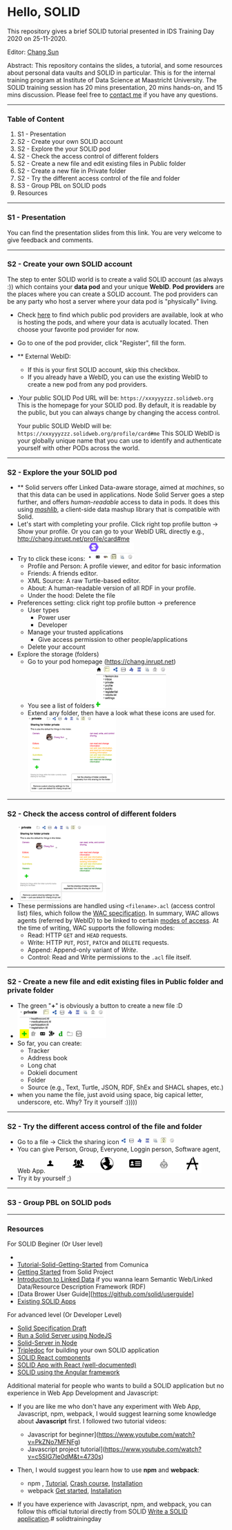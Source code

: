 # Hello, SOLID

This repository gives a brief SOLID tutorial presented in IDS Training Day 2020 on 25-11-2020. 

Editor: [Chang Sun](chang.sun@maastrichtuniversity.nl)

Abstract: This repository contains the slides,  a tutorial, and some resources about personal data vaults and SOLID in particular. This is for the internal training program at Institute of Data Science at Maastricht University. The SOLID training session has 20 mins presentation, 20 mins hands-on, and 15 mins discussion. Please feel free to [contact me](chang.sun@maastrichtuniversity.nl) if you have any questions. 

***
### Table of Content ###
1. S1 - Presentation  
2. S2 - Create your own SOLID account
3. S2 - Explore the your SOLID pod
4. S2 - Check the access control of different folders
5. S2 - Create a new file and edit existing files in Public folder
6. S2 - Create a new file in Private folder
7. S2 - Try the different access control of the file and folder
8. S3 - Group PBL on SOLID pods
9. Resources

***

### S1 - Presentation  ###

You can find the presentation slides from this link. You are very welcome to give feedback and comments. 

***

### S2 - Create your own SOLID account ###

The step to enter SOLID world is to create a valid SOLID account (as always :)) which contains your **data pod** and your unique **WebID**. **Pod providers** are the places where you can create a SOLID account. The pod providers can be any party who host a server where your data pod is "physically" living. 

- Check [here](https://solidproject.org//users/get-a-pod) to find which public pod providers are available, look at who is hosting the pods, and where your data is acutually located. Then choose your favorite pod provider for now. 

- Go to one of the pod provider, click "Register", fill the form. 

- ** External WebID:

  - If this is your first SOLID account, skip this checkbox.
  - If you already have a WebID, you can use the existing WebID to create a new pod from any pod providers. 

- .Your public SOLID Pod URL will be: `https://xxxyyyzzz.solidweb.org` This is the homepage for your SOLID pod. By default, it is readable by the public, but you can always change by changing the access control.

  Your public SOLID WebID will be: `https://xxxyyyzzz.solidweb.org/profile/card#me` This SOLID WebID is your globally unique name that you can use to identify and authenticate yourself with other PODs across the world.

***

### S2 - Explore the your SOLID pod ###

- ** Solid servers offer Linked Data-aware storage, aimed at *machines*, so that this data can be used in applications. Node Solid Server goes a step further, and offers *human-readable* access to data in pods. It does this using [*mashlib*](https://github.com/linkeddata/mashlib), a client-side data mashup library that is compatible with Solid. 
- Let's start with completing your profile. Click right top profile button -> Show your profile. Or you can go to your WebID URL directly e.g., http://chang.inrupt.net/profile/card#me
- Try to click these icons: <img src="Images/img1.png" alt="Screenshot 2020-11-25 at 14.21.53" style="zoom:20%;" />
  - Profile and Person: A profile viewer, and editor for basic information
  - Friends: A friends editor.
  - XML Source: A raw Turtle-based editor.
  - About: A human-readable version of all RDF in your profile.
  - Under the hood: Delete the file
- Preferences setting: click right top profile button -> preference
  - User types
    - Power user
    - Developer
  - Manage your trusted applications
    - Give access permission to other people/applications
  - Delete your account
- Explore the storage (folders) 
  - Go to your pod homepage (https://chang.inrupt.net)
  - You see a list of folders <img src="Images/img3.png" alt="Screenshot 2020-11-25 at 14.37.06" style="zoom:20%;" />
  - Extend any folder, then have a look what these icons are used for.<img src="/Images/img4.png" alt="Screenshot 2020-11-25 at 14.37.52" style="zoom:20%;" />

***

### S2 - Check the access control of different folders ###

- <img src="Images/img4.png" alt="Screenshot 2020-11-25 at 14.41.14" style="zoom:20%;" />
- These permissions are handled using `<filename>.acl` (access control list) files, which follow the [WAC specification](http://solid.github.io/web-access-control-spec/). In summary, WAC allows agents (referred by WebID) to be linked to certain [modes of access](http://solid.github.io/web-access-control-spec/#modes-of-access). At the time of writing, WAC supports the following modes:
  - Read: HTTP `GET` and `HEAD` requests.
  - Write: HTTP `PUT`, `POST`, `PATCH` and `DELETE` requests.
  - Append: Append-only variant of *Write*.
  - Control: Read and Write permissions to the `.acl` file itself.

***

### S2 - Create a new file and edit existing files in Public folder and private folder ###

- The green "**+**" is obviously a button to create a new file :D 
- <img src="Images/img5.png" alt="Screenshot 2020-11-25 at 14.41.14" style="zoom:20%;" />
- So far, you can create:
  - Tracker
  - Address book
  - Long chat
  - Dokieli document
  - Folder
  - Source (e.g., Text, Turtle, JSON, RDF, ShEx and SHACL shapes, etc.)
- when you name the file, just avoid using space, big capical letter, underscore, etc. Why? Try it yourself :)))))

***

### S2 - Try the different access control of the file and folder ###

- Go to a file -> Click the sharing icon <img src="Images/img6.png" alt="Screenshot 2020-11-25 at 14.41.14" style="zoom:20%;" />
- You can give Person, Group, Everyone, Loggin person, Software agent, Web App.<img src="Images/img7.png" alt="Screenshot 2020-11-25 at 14.52.00" style="zoom:50%;" />
- Try it by yourself ;)

***

### S3 - Group PBL on SOLID pods ###



***

### Resources ###

For SOLID Beginer (Or User level)

- 
- [Tutorial-Solid-Getting-Started](https://github.com/comunica/Tutorial-Solid-Getting-Started/wiki/Tutorial-walkthrough) from Comunica
- [Getting Started](https://solidproject.org//developers/tutorials/getting-started) from Solid Project
- [Introduction to Linked Data](https://solid.inrupt.com/docs/intro-to-linked-data) if you wanna learn Semantic Web/Linked Data/Resource Description Framework (RDF) 
- [Data Brower User Guide][https://github.com/solid/userguide]
- [Existing SOLID Apps](https://solidproject.org/use-solid/apps)

For advanced level (Or Developer Level)

- [Solid Specification Draft](https://github.com/solid/solid-spec)
- [Run a Solid Server using NodeJS](https://solid.inrupt.com/docs/installing-running-nss)
- [Solid-Server in Node](https://github.com/solid/node-solid-server)
- [Tripledoc](https://vincenttunru.gitlab.io/tripledoc/) for building your own SOLID application
- [SOLID React components](https://solid.github.io/react-components/)
- [SOLID App with React (well-documented)](https://solid.inrupt.com/docs/writing-solid-apps-with-react)
- [SOLID using the Angular framework](https://solid.inrupt.com/docs/writing-solid-apps-with-angular)

Additional material for people who wants to build a SOLID application but no experience in Web App Development and Javascript:

- If you are like me who don't have any experiment with Web App, Javascript, npm, webpack, I would suggest learning some knowledge about **Javascript** first. I followed two tutorial videos:
  - Javascript for beginner](https://www.youtube.com/watch?v=PkZNo7MFNFg)
  - Javascript project tutorial](https://www.youtube.com/watch?v=c5SIG7Ie0dM&t=4730s)

- Then, I would suggest you learn how to use **npm** and **webpack**:
  - npm , [Tutorial](https://github.com/workshopper/how-to-npm), [Crash course](https://www.youtube.com/watch?v=jHDhaSSKmB0), [Installation](https://www.npmjs.com/get-npm)
  - webpack [Get started](https://webpack.js.org/guides/getting-started/), [Installation](https://webpack.js.org/guides/installation/)
- If you have experience with Javascript, npm, and webpack, you can follow this official tutorial directly from SOLID [Write a SOLID application](https://solidproject.org/for-developers/apps/first-app).# solidtrainingday
